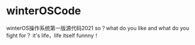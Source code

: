# winterOSCode
winterOS操作系统第一版源代码2021
so？what do you like and what do you fight for？
it's life，life itself funnny！
